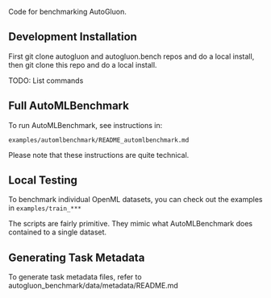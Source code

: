 Code for benchmarking AutoGluon.

## Development Installation

First git clone autogluon and autogluon.bench repos and do a local install, then git clone this repo and do a local install.

TODO: List commands

## Full AutoMLBenchmark

To run AutoMLBenchmark, see instructions in:

`examples/automlbenchmark/README_automlbenchmark.md`

Please note that these instructions are quite technical.

## Local Testing

To benchmark individual OpenML datasets, you can check out the examples in `examples/train_***`

The scripts are fairly primitive. They mimic what AutoMLBenchmark does contained to a single dataset.

## Generating Task Metadata

To generate task metadata files, refer to autogluon_benchmark/data/metadata/README.md
